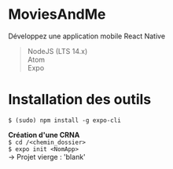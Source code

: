 # MoviesAndMe

Développez une application mobile React Native

> NodeJS (LTS 14.x)  
> Atom  
> Expo  

# Installation des outils
`$ (sudo) npm install -g expo-cli`

**Création d'une CRNA**   
`$ cd /<chemin_dossier>`  
`$ expo init <NomApp>`  
-> Projet vierge : 'blank'  
